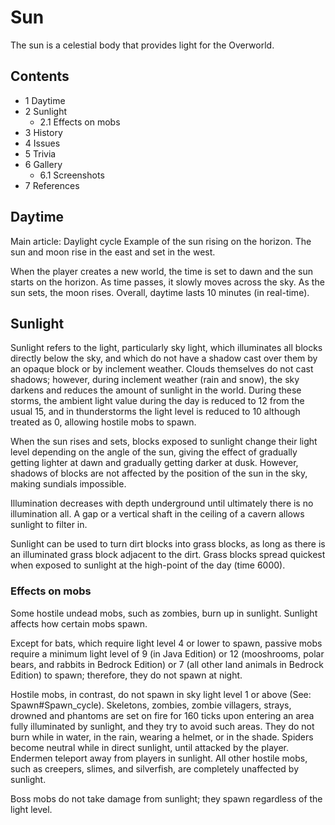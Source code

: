 # Sun
The sun is a celestial body that provides light for the Overworld.

## Contents
- 1 Daytime
- 2 Sunlight
	- 2.1 Effects on mobs
- 3 History
- 4 Issues
- 5 Trivia
- 6 Gallery
	- 6.1 Screenshots
- 7 References

## Daytime
Main article: Daylight cycle
Example of the sun rising on the horizon.
The sun and moon rise in the east and set in the west.

When the player creates a new world, the time is set to dawn and the sun starts on the horizon. As time passes, it slowly moves across the sky. As the sun sets, the moon rises. Overall, daytime lasts 10 minutes (in real-time).

## Sunlight
Sunlight refers to the light, particularly sky light, which illuminates all blocks directly below the sky, and which do not have a shadow cast over them by an opaque block or by inclement weather. Clouds themselves do not cast shadows; however, during inclement weather (rain and snow), the sky darkens and reduces the amount of sunlight in the world. During these storms, the ambient light value during the day is reduced to 12 from the usual 15, and in thunderstorms the light level is reduced to 10 although treated as 0, allowing hostile mobs to spawn.

When the sun rises and sets, blocks exposed to sunlight change their light level depending on the angle of the sun, giving the effect of gradually getting lighter at dawn and gradually getting darker at dusk. However, shadows of blocks are not affected by the position of the sun in the sky, making sundials impossible.

Illumination decreases with depth underground until ultimately there is no illumination all. A gap or a vertical shaft in the ceiling of a cavern allows sunlight to filter in.

Sunlight can be used to turn dirt blocks into grass blocks, as long as there is an illuminated grass block adjacent to the dirt. Grass blocks spread quickest when exposed to sunlight at the high-point of the day (time 6000).

### Effects on mobs
Some hostile undead mobs, such as zombies, burn up in sunlight.
Sunlight affects how certain mobs spawn.

Except for bats, which require light level 4 or lower to spawn, passive mobs require a minimum light level of 9 (in Java Edition) or 12 (mooshrooms, polar bears, and rabbits in Bedrock Edition) or 7 (all other land animals in Bedrock Edition) to spawn; therefore, they do not spawn at night.

Hostile mobs, in contrast, do not spawn in sky light level 1 or above (See: Spawn#Spawn_cycle). Skeletons, zombies, zombie villagers, strays, drowned and phantoms are set on fire for 160 ticks upon entering an area fully illuminated by sunlight, and they try to avoid such areas. They do not burn while in water, in the rain, wearing a helmet, or in the shade. Spiders become neutral while in direct sunlight, until attacked by the player. Endermen teleport away from players in sunlight. All other hostile mobs, such as creepers, slimes, and silverfish, are completely unaffected by sunlight.

Boss mobs do not take damage from sunlight; they spawn regardless of the light level.


